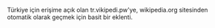Türkiye için erişime açık olan tr.vikipedi.pw'ye, wikipedia.org sitesinden otomatik olarak geçmek için basit bir eklenti.